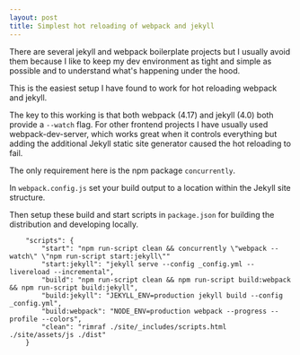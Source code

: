 ```yaml
---
layout: post
title: Simplest hot reloading of webpack and jekyll
---
```


There are several jekyll and webpack boilerplate projects but I usually avoid them because I like to keep my
dev environment as tight and simple as possible and to understand what's happening under the hood.

This is the easiest setup I have found to work for hot reloading webpack and jekyll.

The key to this working is that both webpack (4.17) and jekyll (4.0) both provide a `--watch` flag. For other
frontend projects I have usually used webpack-dev-server, which works great when it controls everything but
adding the additional Jekyll static site generator caused the hot reloading to fail.

The only requirement here is the npm package `concurrently`.

In `webpack.config.js` set your build output to a location within the Jekyll site structure.

Then setup these build and start scripts in `package.json` for building the distribution and developing locally.

```
    "scripts": {
        "start": "npm run-script clean && concurrently \"webpack --watch\" \"npm run-script start:jekyll\""
        "start:jekyll": "jekyll serve --config _config.yml --livereload --incremental",
        "build": "npm run-script clean && npm run-script build:webpack && npm run-script build:jekyll",
        "build:jekyll": "JEKYLL_ENV=production jekyll build --config _config.yml",
        "build:webpack": "NODE_ENV=production webpack --progress --profile --colors",
        "clean": "rimraf ./site/_includes/scripts.html ./site/assets/js ./dist"
    }
```
